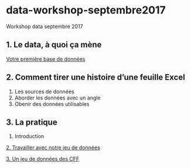 # data-workshop-septembre2017
Workshop data septembre 2017

## 1. Le data, à quoi ça mène
[Votre première base de données](https://docs.google.com/spreadsheets/d/1KtvS7DVQ5qzK6LHWt5npAcZBhBsTlTfJkzOdN7E03DA/edit?ts=59cbb7d6#gid=0)

## 2. Comment tirer une histoire d’une feuille Excel

1. Les sources de données
2. Aborder les données avec un angle
3. Obenir des données utilisables

## 3. La pratique
1. Introduction

[2. Travailler avec notre jeu de données](https://github.com/mathieurudaz/data-workshop-septembre2017/blob/master/2-google_sheet.ipynb)

[3. Un jeu de données des CFF](https://github.com/gudule6/dataprojects/tree/master/2017-10-25%20CFF%20stations%20shops)